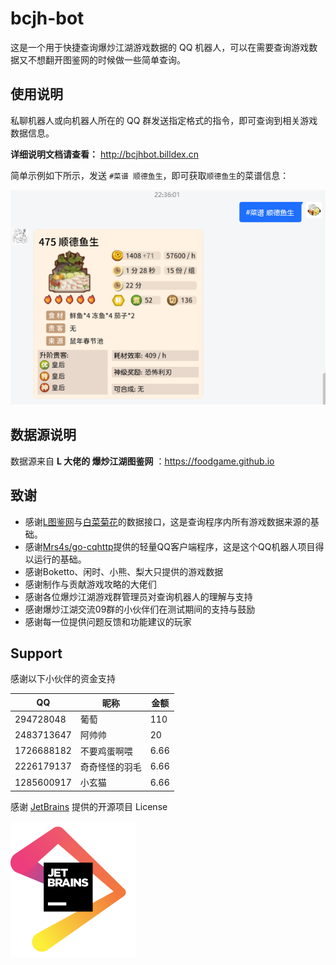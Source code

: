 # bcjh-bot

这是一个用于快捷查询爆炒江湖游戏数据的 QQ 机器人，可以在需要查询游戏数据又不想翻开图鉴网的时候做一些简单查询。

## 使用说明

私聊机器人或向机器人所在的 QQ 群发送指定格式的指令，即可查询到相关游戏数据信息。

**详细说明文档请查看：** http://bcjhbot.billdex.cn

简单示例如下所示，发送 `#菜谱 顺德鱼生`，即可获取`顺德鱼生`的菜谱信息：

![#菜谱 顺德鱼生](doc/media/菜谱顺德鱼生.png ":size=450")



## 数据源说明

数据源来自 **L 大佬的 爆炒江湖图鉴网** ：https://foodgame.github.io

## 致谢

- 感谢[L图鉴网](https://foodgame.github.io)与[白菜菊花](https://bcjh.xyz)的数据接口，这是查询程序内所有游戏数据来源的基础。
- 感谢[Mrs4s/go-cqhttp](https://github.com/Mrs4s/go-cqhttp)提供的轻量QQ客户端程序，这是这个QQ机器人项目得以运行的基础。
- 感谢Boketto、闲时、小熊、梨大只提供的游戏数据
- 感谢制作与贡献游戏攻略的大佬们
- 感谢各位爆炒江湖游戏群管理员对查询机器人的理解与支持
- 感谢爆炒江湖交流09群的小伙伴们在测试期间的支持与鼓励
- 感谢每一位提供问题反馈和功能建议的玩家

## Support

感谢以下小伙伴的资金支持

| QQ         | 昵称      | 金额 |
| ---------- |---------| ---- |
| 294728048  | 葡萄      | 110  |
| 2483713647 | 阿帅帅     | 20   |
| 1726688182 | 不要鸡蛋啊喂  | 6.66 |
| 2226179137 | 奇奇怪怪的羽毛 | 6.66 |
| 1285600917 | 小玄猫     | 6.66 |

感谢 [JetBrains](https://jb.gg/OpenSource.) 提供的开源项目 License

<img alt="" src= "doc/media/jetbrains.png" width="200">
